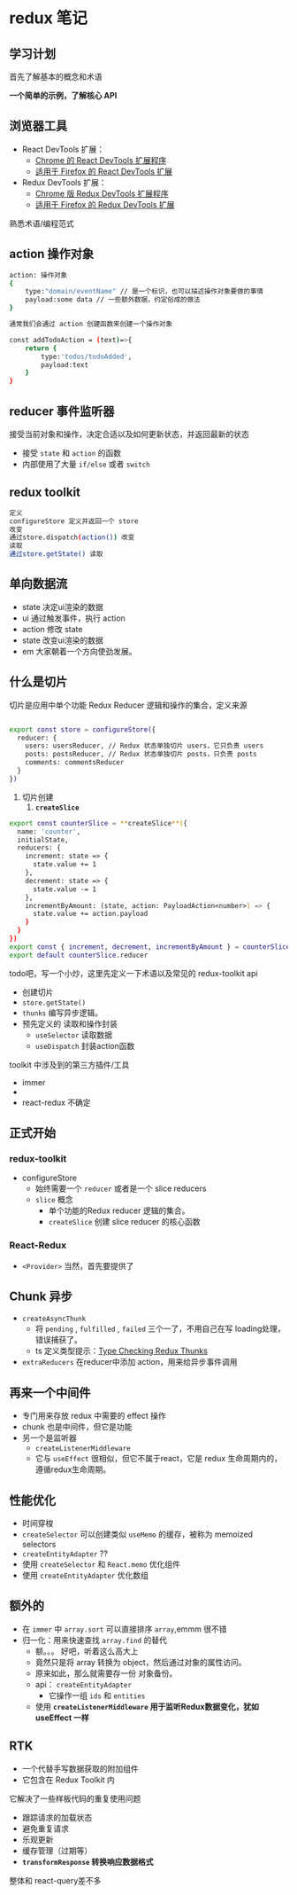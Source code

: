 # redux 笔记

## 学习计划

首先了解基本的概念和术语

**一个简单的示例，了解核心 API**

## 浏览器工具

- React DevTools 扩展：
    - [Chrome 的 React DevTools 扩展程序](https://chrome.google.com/webstore/detail/react-developer-tools/fmkadmapgofadopljbjfkapdkoienihi?hl=en)
    - [适用于 Firefox 的 React DevTools 扩展](https://addons.mozilla.org/en-US/firefox/addon/react-devtools/)
- Redux DevTools 扩展：
    - [Chrome 版 Redux DevTools 扩展程序](https://chrome.google.com/webstore/detail/redux-devtools/lmhkpmbekcpmknklioeibfkpmmfibljd?hl=en)
    - [适用于 Firefox 的 Redux DevTools 扩展](https://addons.mozilla.org/en-US/firefox/addon/reduxdevtools/)

熟悉术语/编程范式

## action 操作对象

```bash
action: 操作对象
{
	type:"domain/eventName" // 是一个标识，也可以描述操作对象要做的事情
	payload:some data // 一些额外数据，约定俗成的做法
}

通常我们会通过 action 创建函数来创建一个操作对象

const addTodoAction = (text)=>{
	return {
		type:'todos/todoAdded',
		payload:text
	}
}
```

## reducer 事件监听器

接受当前对象和操作，决定合适以及如何更新状态，并返回最新的状态

- 接受 `state` 和 `action` 的函数
- 内部使用了大量 `if/else` 或者 `switch`

## redux toolkit

```bash
定义
configureStore 定义并返回一个 store
改变
通过store.dispatch(action()) 改变
读取
通过store.getState() 读取
```

## 单向数据流

- state 决定ui渲染的数据
- ui 通过触发事件，执行 action
- action 修改 state
- state 改变ui渲染的数据
- em 大家朝着一个方向使劲发展。

## 什么是切片

切片是应用中单个功能 Redux Reducer 逻辑和操作的集合，定义来源

```bash

export const store = configureStore({
  reducer: {
    users: usersReducer, // Redux 状态单独切片 users，它只负责 users
    posts: postsReducer, // Redux 状态单独切片 posts，只负责 posts
    comments: commentsReducer
  }
})
```

1. 切片创建
    1. **`createSlice`**

```bash
export const counterSlice = **createSlice**({
  name: 'counter',
  initialState,
  reducers: {
    increment: state => {
      state.value += 1
    },
    decrement: state => {
      state.value -= 1
    },
    incrementByAmount: (state, action: PayloadAction<number>) => {
      state.value += action.payload
    }
  }
})
export const { increment, decrement, incrementByAmount } = counterSlice.actions
export default counterSlice.reducer
```

todo吧，写一个小炒，这里先定义一下术语以及常见的 redux-toolkit api

- 创建切片
- `store.getState()`
- `thunks` 编写异步逻辑。
- 预先定义的 读取和操作封装
    - `useSelector` 读取数据
    - `useDispatch` 封装action函数

toolkit 中涉及到的第三方插件/工具

- immer
- 
- react-redux  不确定

## 正式开始

### redux-toolkit

- configureStore
    - 始终需要一个 `reducer` 或者是一个 slice reducers
    - `slice` 概念
        - 单个功能的Redux reducer 逻辑的集合。
        - `createSlice` 创建 slice reducer 的核心函数

### React-Redux

- `<Provider>` 当然，首先要提供了

## Chunk 异步

- `createAsyncThunk`
    - 将 `pending` , `fulfilled` , `failed`  三个一了，不用自己在写 loading处理，错误捕获了。
    - ts 定义类型提示：[Type Checking Redux Thunks](https://redux.js.org/usage/usage-with-typescript#type-checking-redux-thunks)
- `extraReducers` 在reducer中添加 action，用来给异步事件调用

## 再来一个中间件

- 专门用来存放 redux 中需要的 effect 操作
- chunk 也是中间件，但它是功能
- 另一个是监听器
    - `createListenerMiddleware`
    - 它与 `useEffect` 很相似，但它不属于react，它是 redux 生命周期内的，遵循redux生命周期。

## 性能优化

- 时间穿梭
- `createSelector` 可以创建类似 `useMemo` 的缓存，被称为 memoized selectors
- `createEntityAdapter` ??
- 使用 `createSelector` 和 `React.memo` 优化组件
- 使用 `createEntityAdapter` 优化数组

## 额外的

- 在 `immer` 中 `array.sort` 可以直接排序 `array`,emmm 很不错
- 归一化：用来快速查找 `array.find` 的替代
    - 额。。。 好吧，听着这么高大上
    - 竟然只是将 array 转换为 object，然后通过对象的属性访问。
    - 原来如此，那么就需要存一份 对象备份。
    - api： `createEntityAdapter`
        - 它操作一组 `ids` 和 `entities`
    - 使用 **`createListenerMiddleware` 用于监听Redux数据变化，犹如 useEffect 一样**

## RTK

- 一个代替手写数据获取的附加组件
- 它包含在 Redux Toolkit 内

它解决了一些样板代码的重复使用问题

- 跟踪请求的加载状态
- 避免重复请求
- 乐观更新
- 缓存管理（过期等）
- **`transformResponse` 转换响应数据格式**

整体和 react-query差不多